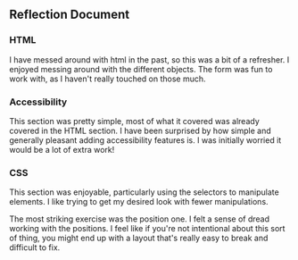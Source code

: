 ## Reflection Document

### HTML

I have messed around with html in the past, so this was a bit of a refresher. I enjoyed messing around with the different objects. The form was fun to work with, as I haven't really touched on those much.

### Accessibility

This section was pretty simple, most of what it covered was already covered in the HTML section. I have been surprised by how simple and generally pleasant adding accessibility features is. I was initially worried it would be a lot of extra work!

### CSS

This section was enjoyable, particularly using the selectors to manipulate elements. I like trying to get my desired look with fewer manipulations.

The most striking exercise was the position one. I felt a sense of dread working with the positions. I feel like if you're not intentional about this sort of thing, you might end up with a layout that's really easy to break and difficult to fix.
